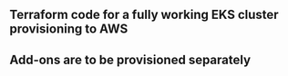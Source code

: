﻿## Terraform code for a fully working EKS cluster provisioning to AWS

## Add-ons are to be provisioned separately